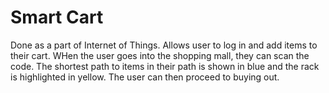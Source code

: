 # Smart Cart

Done as a part of Internet of Things. Allows user to log in and add items to their cart. WHen the user goes into the shopping mall, they can scan the code. The shortest path to items in their path is shown in blue and the rack is highlighted in yellow. The user can then proceed to buying out.

